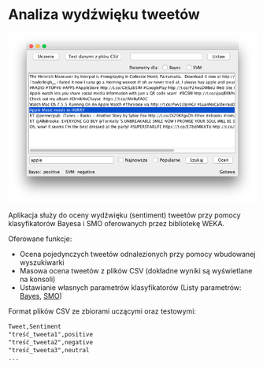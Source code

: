 # Analiza wydźwięku tweetów

![My image](https://github.com/revanmj/wedt-project/raw/master/screenshot.png)

Aplikacja służy do oceny wydźwięku (sentiment) tweetów przy pomocy klasyfikatorów Bayesa i SMO oferowanych przez bibliotekę WEKA.

Oferowane funkcje:
- Ocena pojedynczych tweetów odnalezionych przy pomocy wbudowanej wyszukiwarki
- Masowa ocena tweetów z plików CSV (dokładne wyniki są wyświetlane na konsoli)
- Ustawianie własnych parametrów klasyfikatorów (Listy parametrów: [Bayes](http://weka.sourceforge.net/doc.dev/weka/classifiers/bayes/NaiveBayes.html), [SMO](http://weka.sourceforge.net/doc.dev/weka/classifiers/functions/SMO.html))

Format plików CSV ze zbiorami uczącymi oraz testowymi:

<pre><code>Tweet,Sentiment
"treść_tweeta1",positive
"treść_tweeta2",negative
"treść_tweeta3",neutral
...
</code></pre>
